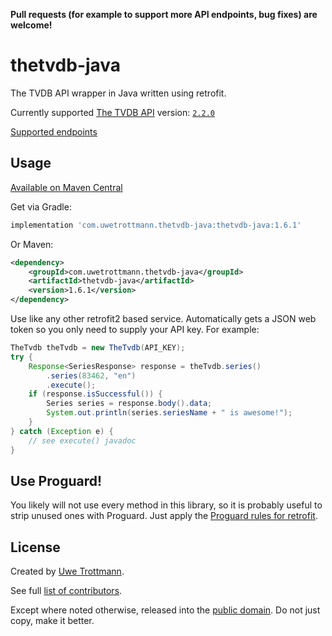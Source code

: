 **Pull requests (for example to support more API endpoints, bug fixes) are welcome!**

# thetvdb-java

The TVDB API wrapper in Java written using retrofit.

Currently supported [The TVDB API](https://api.thetvdb.com/swagger) version: [`2.2.0`](https://gitlab.thetvdb.com/site/thetvdb_api/issues)

[Supported endpoints](https://github.com/UweTrottmann/thetvdb-java/issues/1)

## Usage
<a href="https://search.maven.org/#search%7Cga%7C1%7Cthetvdb-java">Available on Maven Central</a>

Get via Gradle:
```groovy
implementation 'com.uwetrottmann.thetvdb-java:thetvdb-java:1.6.1'
```

Or Maven:
```xml
<dependency>
    <groupId>com.uwetrottmann.thetvdb-java</groupId>
    <artifactId>thetvdb-java</artifactId>
    <version>1.6.1</version>
</dependency>
```

Use like any other retrofit2 based service. Automatically gets a JSON web token so you only need to supply your API key.
For example:

```java
TheTvdb theTvdb = new TheTvdb(API_KEY);
try {
    Response<SeriesResponse> response = theTvdb.series()
        .series(83462, "en")
        .execute();
    if (response.isSuccessful()) {
        Series series = response.body().data;
        System.out.println(series.seriesName + " is awesome!");
    }
} catch (Exception e) {
    // see execute() javadoc 
}
```

## Use Proguard!
You likely will not use every method in this library, so it is probably useful to strip unused ones with Proguard.
Just apply the [Proguard rules for retrofit](https://square.github.io/retrofit/#download).

## License
Created by [Uwe Trottmann](https://uwetrottmann.com).

See full [list of contributors](https://github.com/UweTrottmann/thetvdb-java/graphs/contributors).

Except where noted otherwise, released into the [public domain](UNLICENSE).
Do not just copy, make it better.
